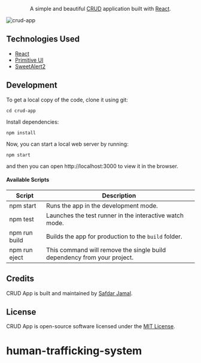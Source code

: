 
<p align="center">
  A simple and beautiful <a href="https://www.codecademy.com/articles/what-is-crud">CRUD</a> application built with <a href="https://reactjs.org">React</a>.
</p>

![crud-app](https://user-images.githubusercontent.com/48409548/94567114-8aa5ea80-0284-11eb-99f6-87401b099848.png)

## Technologies Used

- [React](http://reactjs.org)
- [Primitive UI](https://taniarascia.github.io/primitive)
- [SweetAlert2](https://sweetalert2.github.io)

## Development

To get a local copy of the code, clone it using git:

```
cd crud-app
```

Install dependencies:

```
npm install
```

Now, you can start a local web server by running:

```
npm start
```

and then you can open http://localhost:3000 to view it in the browser.

#### Available Scripts

| Script        | Description                                                             |
| ------------- | ----------------------------------------------------------------------- |
| npm start     | Runs the app in the development mode.                                   |
| npm test      | Launches the test runner in the interactive watch mode.                 |
| npm run build | Builds the app for production to the `build` folder.                    |
| npm run eject | This command will remove the single build dependency from your project. |

## Credits

CRUD App is built and maintained by [Safdar Jamal](https://safdarjamal.github.io).

## License

CRUD App is open-source software licensed under the [MIT License](https://github.com/SafdarJamal/crud-app/blob/master/LICENSE).
# human-trafficking-system
